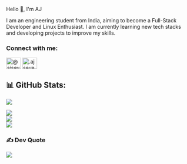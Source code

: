 
Hello 👋, I'm AJ

I am an engineering student from India, aiming to become a Full-Stack Developer and Linux Enthusiast. I am currently learning new tech stacks and developing projects to improve my skills.

<h3 align="left">Connect with me:</h3>
<p align="left">
<a href="https://dev.to/@ajseven" target="blank"><img align="center" src="https://raw.githubusercontent.com/rahuldkjain/github-profile-readme-generator/master/src/images/icons/Social/devto.svg" alt="@ajseven" height="30" width="40" /></a>
<a href="https://discord.com/invite/bdkAggxa" target="blank"><img align="center" src="https://skillicons.dev/icons?i=discord" alt=".ajseven" height="30" width="40" /></a>
</p>

## 📊 GitHub Stats:
  
[![](https://visitcount.itsvg.in/api?id=Aj-Seven&icon=7&color=13)](https://visitcount.itsvg.in)


![](https://github-readme-stats.vercel.app/api?username=Aj-Seven&theme=dark&hide_border=false&include_all_commits=false&count_private=true)<br/>
![](https://github-readme-streak-stats.herokuapp.com/?user=Aj-Seven&theme=dark&hide_border=false)<br/>
![](https://github-readme-stats.vercel.app/api/top-langs/?username=Aj-Seven&theme=dark&hide_border=false&include_all_commits=false&count_private=true&layout=compact)

### ✍️ Dev Quote
![](https://quotes-github-readme.vercel.app/api?type=horizontal&theme=dark)
